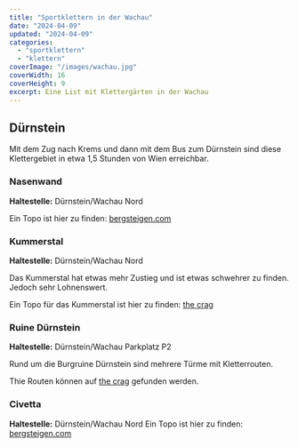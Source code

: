 ```yaml
---
title: "Sportklettern in der Wachau"
date: "2024-04-09"
updated: "2024-04-09"
categories:
  - "sportklettern"
  - "klettern"
coverImage: "/images/wachau.jpg"
coverWidth: 16
coverHeight: 9
excerpt: Eine List mit Klettergärten in der Wachau
---
```


## Dürnstein

Mit dem Zug nach Krems und dann mit dem Bus zum Dürnstein sind diese Klettergebiet in etwa 1,5 Stunden von Wien erreichbar.<br>
### Nasenwand

**Haltestelle:** Dürnstein/Wachau Nord

Ein Topo ist hier zu finden: [bergsteigen.com](https://www.bergsteigen.com/touren/klettergarten/nasenwand-duernstein-wachau/)

### Kummerstal

**Haltestelle:** Dürnstein/Wachau Nord

Das Kummerstal hat etwas mehr Zustieg und ist etwas schwehrer zu finden. Jedoch sehr Lohnenswert. 

Ein Topo für das Kummerstal ist hier zu finden: [the crag](https://www.thecrag.com/de/klettern/wachau/area/345363291)

### Ruine Dürnstein

**Haltestelle:** Dürnstein/Wachau Parkplatz P2

Rund um die Burgruine Dürnstein sind mehrere Türme mit Kletterrouten. 

Thie Routen können auf [the crag](https://www.thecrag.com/climbing/wachau/durnstein/routes) gefunden werden. 

### Civetta

**Haltestelle:** Dürnstein/Wachau Nord
Ein Topo ist hier zu finden: [bergsteigen.com](https://www.bergsteigen.com/touren/klettergarten/civetta-duernstein-wachau/)